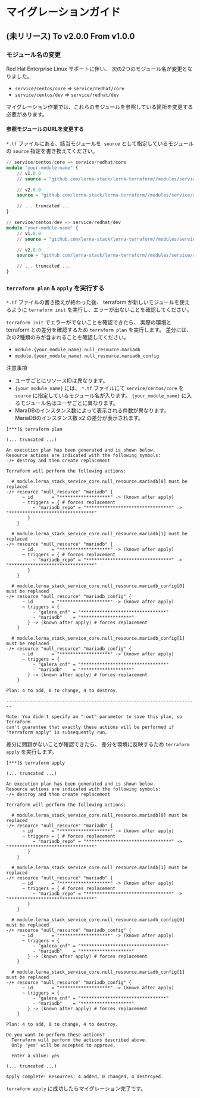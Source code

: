 # マイグレーションガイド

## (未リリース) To v2.0.0 From v1.0.0

### モジュール名の変更

Red Hat Enterprise Linux サポートに伴い、
次の2つのモジュール名が変更となりました。

- `service/centos/core` => `service/redhat/core`
- `service/centos/dev` => `service/redhat/dev`

マイグレーション作業では、これらのモジュールを参照している箇所を変更する必要があります。

#### 参照モジュールのURLを変更する

`*.tf` ファイルにある、該当モジュールを` source` として指定しているモジュールの `source` 指定を書き換えてください。

```terraform
// service/centos/core => service/redhat/core
module "your-module-name" {
    // v1.0.0
    // source = "github.com/lerna-stack/lerna-terraform//modules/service/centos/core?ref=v1.0.0"

    // v2.0.0
    source = "github.com/lerna-stack/lerna-terraform//modules/service/redhat/core?ref=v2.0.0"

    // ... truncated ...
}

// service/centos/dev => service/redhat/dev
module "your-module-name" {
    // v1.0.0
    // source = "github.com/lerna-stack/lerna-terraform//modules/service/centos/dev?ref=v1.0.0"

    // v2.0.0
    source = "github.com/lerna-stack/lerna-terraform//modules/service/redhat/dev?ref=v2.0.0"

    // ... truncated ...
}
```

### `terraform plan` & `apply` を実行する

`*.tf` ファイルの書き換えが終わった後、
terraform が新しいモジュールを使えるように `terraform init` を実行し、エラーが出ないことを確認してください。


`terraform init` でエラーがでないことを確認できたら、
実際の環境とterraform との差分を確認するため `terraform plan` を実行します。
差分には、次の2種類のみが含まれることを確認してください。  
- `module.{your_module_name}.null_resource.mariadb`
- `module.{your_module_name}.null_resource.mariadb_config`

注意事項
- ユーザごとにリソースIDは異なります。
- `{your_module_name}` には、 `*.tf` ファイルにて `service/centos/core` を `source` に指定しているモジュール名が入ります。
  `{your_module_name}` に入るモジュール名はユーザごとに異なります。
- MaraDBのインスタンス数によって表示される件数が異なります。  
  MariaDBのインスタンス数 x2 の差分が表示されます。


```shell
[***]$ terraform plan

(... truncated ...)

An execution plan has been generated and is shown below.
Resource actions are indicated with the following symbols:
-/+ destroy and then create replacement

Terraform will perform the following actions:

  # module.lerna_stack_service_core.null_resource.mariadb[0] must be replaced
-/+ resource "null_resource" "mariadb" {
      ~ id       = "*******************" -> (known after apply)
      ~ triggers = { # forces replacement
          ~ "mariadb_repo" = "********************************" -> "********************************"
        }
    }

  # module.lerna_stack_service_core.null_resource.mariadb[1] must be replaced
-/+ resource "null_resource" "mariadb" {
      ~ id       = "*******************" -> (known after apply)
      ~ triggers = { # forces replacement
          ~ "mariadb_repo" = "********************************" -> "********************************"
        }
    }

  # module.lerna_stack_service_core.null_resource.mariadb_config[0] must be replaced
-/+ resource "null_resource" "mariadb_config" {
      ~ id       = "*******************" -> (known after apply)
      ~ triggers = {
          - "galera_cnf" = "********************************"
          - "mariadb"    = "*******************"
        } -> (known after apply) # forces replacement
    }

  # module.lerna_stack_service_core.null_resource.mariadb_config[1] must be replaced
-/+ resource "null_resource" "mariadb_config" {
      ~ id       = "*******************" -> (known after apply)
      ~ triggers = {
          - "galera_cnf" = "********************************"
          - "mariadb"    = "*******************"
        } -> (known after apply) # forces replacement
    }

Plan: 4 to add, 0 to change, 4 to destroy.

------------------------------------------------------------------------

Note: You didn't specify an "-out" parameter to save this plan, so Terraform
can't guarantee that exactly these actions will be performed if
"terraform apply" is subsequently run.

```

差分に問題がないことが確認できたら、
差分を環境に反映するため `terraform apply` を実行します。

```shell
[***]$ terraform apply

(... truncated ...)

An execution plan has been generated and is shown below.
Resource actions are indicated with the following symbols:
-/+ destroy and then create replacement

Terraform will perform the following actions:

  # module.lerna_stack_service_core.null_resource.mariadb[0] must be replaced
-/+ resource "null_resource" "mariadb" {
      ~ id       = "*******************" -> (known after apply)
      ~ triggers = { # forces replacement
          ~ "mariadb_repo" = "********************************" -> "********************************"
        }
    }

  # module.lerna_stack_service_core.null_resource.mariadb[1] must be replaced
-/+ resource "null_resource" "mariadb" {
      ~ id       = "*******************" -> (known after apply)
      ~ triggers = { # forces replacement
          ~ "mariadb_repo" = "********************************" -> "********************************"
        }
    }

  # module.lerna_stack_service_core.null_resource.mariadb_config[0] must be replaced
-/+ resource "null_resource" "mariadb_config" {
      ~ id       = "*******************" -> (known after apply)
      ~ triggers = {
          - "galera_cnf" = "********************************"
          - "mariadb"    = "*******************"
        } -> (known after apply) # forces replacement
    }

  # module.lerna_stack_service_core.null_resource.mariadb_config[1] must be replaced
-/+ resource "null_resource" "mariadb_config" {
      ~ id       = "*******************" -> (known after apply)
      ~ triggers = {
          - "galera_cnf" = "********************************"
          - "mariadb"    = "*******************"
        } -> (known after apply) # forces replacement
    }

Plan: 4 to add, 0 to change, 4 to destroy.

Do you want to perform these actions?
  Terraform will perform the actions described above.
  Only 'yes' will be accepted to approve.

  Enter a value: yes
  
(... truncated ...)

Apply complete! Resources: 4 added, 0 changed, 4 destroyed.
```

`terraform apply` に成功したらマイグレーション完了です。
